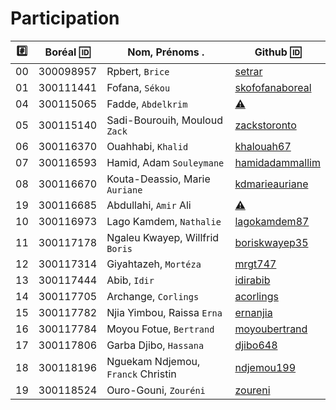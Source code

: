 # Participation

|:hash:| Boréal :id:| Nom, Prénoms .                     |  Github :id:                                          |
|------|------------|------------------------------------|-------------------------------------------------------| 
|   00 |  300098957 | Rpbert, `Brice`                    | [setrar](https://www.hackerrank.com/setrar)           |
|   01 |  300111441 | Fofana, `Sékou`                    | [skofofanaboreal](https://www.hackerrank.com/skofofanaboreal) |
|   04 |  300115065 | Fadde, `Abdelkrim`                 | [:warning:](https://github.com/fadde68)               |
|   05 |  300115140 | Sadi-Bourouih, Mouloud `Zack`      | [zackstoronto](https://www.hackerrank.com/zackstoronto) |
|   06 |  300116370 | Ouahhabi, `Khalid`                 | [khalouah67](https://www.hackerrank.com/khalouah67)               |
|   07 |  300116593 | Hamid, Adam `Souleymane`           | [hamidadammallim](https://www.hackerrank.com/hamidadammallim)         |
|   08 |  300116670 | Kouta-Deassio, Marie `Auriane`     | [kdmarieauriane](https://www.hackerrank.com/kdmarieauriane)             |
|   19 |  300116685 | Abdullahi, `Amir` Ali              | [:warning:](https://github.com/amirali175)           |
|   10 |  300116973 | Lago Kamdem, `Nathalie`            | [lagokamdem87](https://www.hackerrank.com/lagokamdem87)           |
|   11 |  300117178 | Ngaleu Kwayep, Willfrid `Boris`    | [boriskwayep35](https://www.hackerrank.com/boriskwayep35)       |
|   12 |  300117314 | Giyahtazeh, `Mortéza`              | [mrgt747](https://www.hackerrank.com/mrgt747)               |
|   13 |  300117444 | Abib, `Idir`                       | [idirabib](https://www.hackerrank.com/idirabib)             |
|   14 |  300117705 | Archange, `Corlings`               | [acorlings](https://www.hackerrank.com/acorlings)             |
|   15 |  300117782 | Njia Yimbou, Raissa `Erna`         | [ernanjia](https://www.hackerrank.com/ernanjia)             |
|   16 |  300117784 | Moyou Fotue, `Bertrand`            | [moyoubertrand](https://www.hackerrank.com/moyoubertrand)     |
|   17 |  300117806 | Garba Djibo, `Hassana`             | [djibo648](https://github.com/djibo648)               |
|   18 |  300118196 | Nguekam Ndjemou, `Franck` Christin | [ndjemou199](https://github.com/ndjemou199)           |
|   19 |  300118524 | Ouro-Gouni, `Zouréni`              | [zoureni](https://www.hackerrank.com/zoureni)                 |
